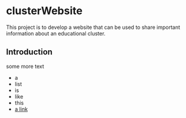 # clusterWebsite

This project is to develop a website that can be used to 
share important information about an educational cluster.

## Introduction
some more text

* a
* list
* is
* like
* this
* [a link](http://www.uwlax.edu)

